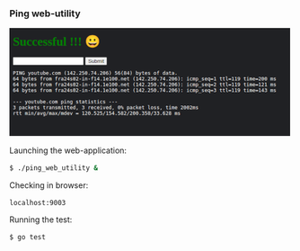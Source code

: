 ### Ping web-utility

![Ping](https://github.com/unixlinuxgeek/logos/blob/main/goapps/ping_web_utility.png)

Launching the web-application:
```bash
$ ./ping_web_utility &
```

Checking in browser:
```shell
localhost:9003
```


Running the test:
```bash
$ go test
```

